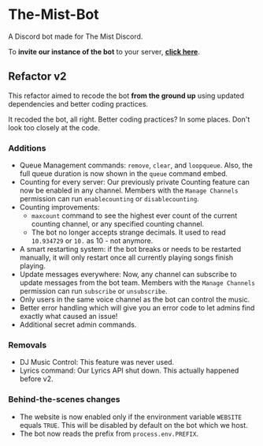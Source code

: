 # The-Mist-Bot
A Discord bot made for The Mist Discord. 

To **invite our instance of the bot** to your server, **[click here](https://discord.com/api/oauth2/authorize?client_id=630381078963552267&permissions=70634560&scope=bot)**.
## Refactor v2
This refactor aimed to recode the bot **from the ground up** using updated dependencies and better coding practices. 

It recoded the bot, all right. Better coding practices? In some places. Don't look too closely at the code. 

### Additions
- Queue Management commands: `remove`, `clear`, and `loopqueue`. 
Also, the full queue duration is now shown in the `queue` command embed.
- Counting for every server: Our previously private Counting feature can now be enabled in any channel. 
Members with the `Manage Channels` permission can run `enablecounting` or `disablecounting`.
- Counting improvements: 
    - `maxcount` command to see the highest ever count of the current counting channel, or any specified counting channel.
    - The bot no longer accepts strange decimals. It used to read `10.934729` or `10.` as 10 - not anymore.
- A smart restarting system: if the bot breaks or needs to be restarted manually, it will only restart once all currently playing songs finish playing.
- Update messages everywhere: Now, any channel can subscribe to update messages from the bot team. 
Members with the `Manage Channels` permission can run `subscribe` or `unsubscribe`.
- Only users in the same voice channel as the bot can control the music.
- Better error handling which will give you an error code to let admins find exactly what caused an issue!
- Additional secret admin commands.
### Removals
- DJ Music Control: This feature was never used.
- Lyrics command: Our Lyrics API shut down. This actually happened before v2.
### Behind-the-scenes changes
- The website is now enabled only if the environment variable `WEBSITE` equals `TRUE`. This will be disabled by default on the bot which we host.
- The bot now reads the prefix from `process.env.PREFIX`. 

